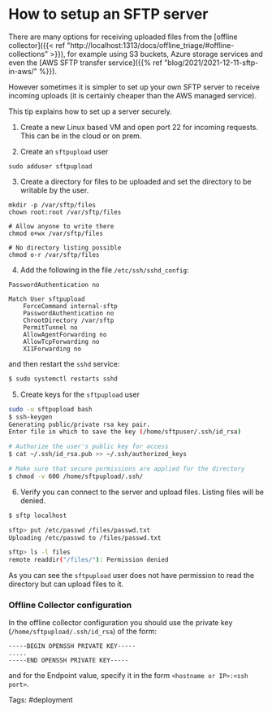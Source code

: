 # How to setup an SFTP server

There are many options for receiving uploaded files from the
[offline collector]({{< ref "http://localhost:1313/docs/offline_triage/#offline-collections" >}}),
for example using S3 buckets, Azure storage services and even the [AWS SFTP
transfer service]({{% ref "blog/2021/2021-12-11-sftp-in-aws/" %}}).

However sometimes it is simpler to set up your own SFTP server to
receive incoming uploads (it is certainly cheaper than the AWS managed
service).

This tip explains how to set up a server securely.

1. Create a new Linux based VM and open port 22 for incoming
   requests. This can be in the cloud or on prem.

2. Create an `sftpupload` user

```
sudo adduser sftpupload
```

3. Create a directory for files to be uploaded and set the directory
   to be writable by the user.

```
mkdir -p /var/sftp/files
chown root:root /var/sftp/files

# Allow anyone to write there
chmod o+wx /var/sftp/files

# No directory listing possible
chmod o-r /var/sftp/files
```

4. Add the following in the file `/etc/ssh/sshd_config`:

```text
PasswordAuthentication no

Match User sftpupload
    ForceCommand internal-sftp
    PasswordAuthentication no
    ChrootDirectory /var/sftp
    PermitTunnel no
    AllowAgentForwarding no
    AllowTcpForwarding no
    X11Forwarding no
```

and then restart the `sshd` service:

```sh
$ sudo systemctl restarts sshd
```

5. Create keys for the `sftpupload` user

```sh
sudo -u sftpupload bash
$ ssh-keygen
Generating public/private rsa key pair.
Enter file in which to save the key (/home/sftpuser/.ssh/id_rsa)

# Authorize the user's public key for access
$ cat ~/.ssh/id_rsa.pub >> ~/.ssh/authorized_keys

# Make sure that secure permissions are applied for the directory
$ chmod -v 600 /home/sftpupload/.ssh/
```

6. Verify you can connect to the server and upload files. Listing files will be
   denied.

```sh
$ sftp localhost

sftp> put /etc/passwd /files/passwd.txt
Uploading /etc/passwd to /files/passwd.txt

sftp> ls -l files
remote readdir("/files/"): Permission denied
```

As you can see the `sftpupload` user does not have permission to read
the directory but can upload files to it.

### Offline Collector configuration

In the offline collector configuration you should use the private key
(`/home/sftpupload/.ssh/id_rsa`) of the form:

```text
-----BEGIN OPENSSH PRIVATE KEY-----
.....
-----END OPENSSH PRIVATE KEY-----
```

and for the Endpoint value, specify it in the form `<hostname or IP>:<ssh port>`.

Tags: #deployment
